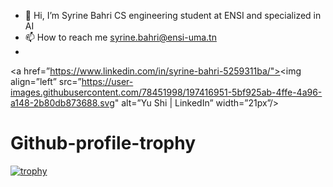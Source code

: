 - 👋 Hi, I’m Syrine Bahri CS engineering student at ENSI and specialized in AI
- 📫 How to reach me syrine.bahri@ensi-uma.tn
- 
<a href=”https://www.linkedin.com/in/syrine-bahri-5259311ba/"><img align=”left” src=”https://user-images.githubusercontent.com/78451998/197416951-5bf925ab-4ffe-4a96-a148-2b80db873688.svg" alt=”Yu Shi | LinkedIn” width=”21px”/></a>
<!---
SyrineB11/SyrineB11 is a ✨ special ✨ repository because its `README.md` (this file) appears on your GitHub profile.
You can click the Preview link to take a look at your changes.
--->

# Github-profile-trophy

[![trophy](https://github-profile-trophy.vercel.app/?username=ryo-ma&theme=onedark)](https://github.com/ryo-ma/github-profile-trophy)

